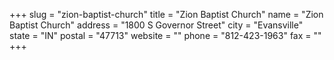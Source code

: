 +++
slug = "zion-baptist-church"
title = "Zion Baptist Church"
name = "Zion Baptist Church"
address = "1800 S Governor Street"
city = "Evansville"
state = "IN"
postal = "47713"
website = ""
phone = "812-423-1963"
fax = ""
+++
